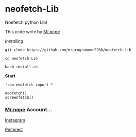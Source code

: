 # neofetch-Lib
Noefetch python Lib!

This code write by [Mr.nope](https://github.com/mrprogrammer2938)

*Installing*
```
git clone https://github.com/mrprogrammer2938/neofetch-Lib

cd neofetch-Lib

bash install.sh
```

**Start**
```
from neofetch import *

neofetch()
screenfetch()
```

### [Mr.nope](https://github.com/mrprogrammer2938) Account...

[Instagram](https://instagram.com/programmer2938)

[Pinterest](https://www.pinterest.com/mrprogrammer2938)
